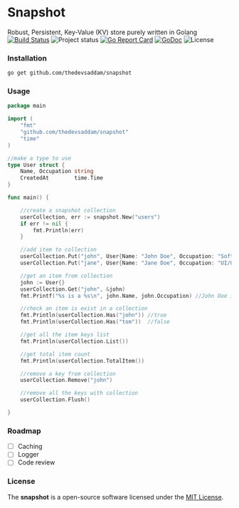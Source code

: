 # Snapshot

Robust, Persistent, Key-Value (KV) store purely written in Golang
[![Build Status](https://travis-ci.org/thedevsaddam/snapshot.svg?branch=master)](https://travis-ci.org/thedevsaddam/snapshot)
![Project status](https://img.shields.io/badge/version-0.1-green.svg)
[![Go Report Card](https://goreportcard.com/badge/github.com/thedevsaddam/snapshot)](https://goreportcard.com/report/github.com/thedevsaddam/snapshot)
[![GoDoc](https://godoc.org/github.com/thedevsaddam/govalidator?status.svg)](https://godoc.org/github.com/thedevsaddamsnapshot)
![License](https://img.shields.io/dub/l/vibe-d.svg)
### Installation
```bash
go get github.com/thedevsaddam/snapshot
```

### Usage

```go
package main

import (
	"fmt"
	"github.com/thedevsaddam/snapshot"
	"time"
)

//make a type to use
type User struct {
	Name, Occupation string
	CreatedAt        time.Time
}

func main() {

	//create a snapshot collection
	userCollection, err := snapshot.New("users")
	if err != nil {
		fmt.Println(err)
	}

	//add item to collection
	userCollection.Put("john", User{Name: "John Doe", Occupation: "Software Engineer", CreatedAt: time.Now()})
	userCollection.Put("jane", User{Name: "Jane Doe", Occupation: "UI/UX Designer", CreatedAt: time.Now()})

	//get an item from collection
	john := User{}
	userCollection.Get("john", &john)
	fmt.Printf("%s is a %s\n", john.Name, john.Occupation) //John Doe is a Software Engineer

	//check an item is exist in a collection
	fmt.Println(userCollection.Has("john")) //true
	fmt.Println(userCollection.Has("tom"))  //false

	//get all the item keys list
	fmt.Println(userCollection.List())

	//get total item count
	fmt.Println(userCollection.TotalItem())

	//remove a key from collection
	userCollection.Remove("john")

	//remove all the keys with collection
	userCollection.Flush()

}

```

### Roadmap
- [ ] Caching
- [ ] Logger
- [ ] Code review

### License
The **snapshot** is a open-source software licensed under the [MIT License](LICENSE.md).
